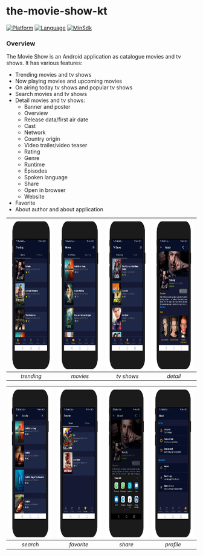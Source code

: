 # the-movie-show-kt

[![Platform](https://img.shields.io/badge/platform-Android-green)](https://github.com/yumtaufikhidayat/the-movie-show-kt/blob/main/build.gradle)
[![Language](https://img.shields.io/badge/language-Kotlin-blue)](https://github.com/yumtaufikhidayat/the-movie-show-kt/blob/main/build.gradle)
[![MinSdk](https://img.shields.io/badge/minsdk-23-red)](https://github.com/yumtaufikhidayat/the-movie-show-kt/blob/main/build.gradle)

### Overview
The Movie Show is an Android application as catalogue movies and tv shows. It has various features:
- Trending movies and tv shows
- Now playing movies and upcoming movies
- On airing today tv shows and popular tv shows
- Search movies and tv shows
- Detail movies and tv shows:
    - Banner and poster
    - Overview
    - Release data/first air date
    - Cast
    - Network
    - Country origin
    - Video trailer/video teaser
    - Rating
    - Genre
    - Runtime
    - Episodes
    - Spoken language
    - Share
    - Open in browser
    - Website
- Favorite
- About author and about application

|<img src=trending.png align="center" height="400" width="200" ></a> |<img src=movies.png  align="center" height="400" width="200" ></a>|<img src=tvshows.png  align="center" height="400" width="200" ></a>|<img src=detail.png  align="center" height="400" width="200" ></a>
|:-----------:|:--------:|:--------:|:--------:|
| *trending* | *movies* | *tv shows* | *detail* |

|<img src=search.png align="center" height="400" width="200" ></a> |<img src=favorite.png  align="center" height="400" width="200" ></a>|<img src=share.png  align="center" height="400" width="200" ></a>|<img src=profile.png  align="center" height="400" width="200" ></a>
|:-----------:|:--------:|:--------:|:--------:|
| *search* | *favorite* | *share* | *profile* |
